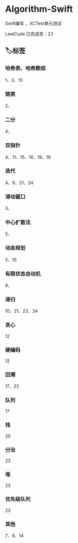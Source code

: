 # Algorithm-Swift
Swift编写 ，XCTest单元测试   

LeetCode 已完成至：23

## 🏷标签

### 哈希表、哈希数组
1、3、13

### 链表
2、

### 二分
4、

### 双指针
4、11、15、16、18、19

### 迭代
4、6、21、24

### 滑动窗口
3、

### 中心扩散法
5、

### 动态规划
5、10

### 有限状态自动机
8、

### 递归
10、21、23、24

### 贪心
12

### 硬编码
12

### 回溯
17、22

### 队列
17

### 栈
20

### 分治
23

### 堆
23

### 优先级队列
23

### 其他
7、9、14

